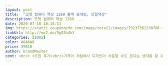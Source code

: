 ```yaml
---
layout: post 
title:  "코멧 컴퓨터 책상 1260 블랙 프레임, 단일색상" 
description: 코멧 컴퓨터 책상 1260  ..
date: 2020-07-18 10:15:11 
img: https://static.coupangcdn.com/image/retail/images/79237362238786-fa12f75e-7919-4ae9-b674-edb464d81c73.jpg 
linkUrl: http://me2.do/5pG3h4kY 
categories: [1002] 
color: A6A6A6 
price: 39010 
author: brandMaster 
cont: <br/> <조립 후기><br/>가격이 저렴해서 디자인이 서운할 수도 있다는 생각을 할 수도 있지만 받아서 직접 만들어보시면<br/>그리고 상품 내에 A4 크기의 조립도면이 포함되어 있습니다.<br/><br/>기본적으로 2명이 조립하도록 설명서에 안내되어 있는데, 혼자서도 충분히 만들 수 있을 것 같습니다.<br/><br/>도면 전면에 보시면 부품들의 종류와 수량이 표시되어 있어 조립 전 모든 상품의 수량을 맞춰보고 불량이 없는지<br/>디자인은 심플하고 깔끔해서 어디에 둬도 잘어울릴꺼같아요!<br/>딱 필요한 부분들만 남긴 깔끔한 제품이다.<br/> 라는 생각이 듭니다.<br/><br/>부담 없이 사용하기 좋습니다.<br/><br/>부품 여분으로 1개씩 더 넣어주셨는데 1개를 더 추가하여 여분을 2개씩 주셨으면 사용 중 파손이 발생하거나<br/>상품을 받을 수 있었습니다.<br/><br/>수납공간이옆에 붙어있는것도 아주 유용해서 책상정리하기 딱이에요!<br/>요즘 같이 단순함과 간결함을 추구하는 미니멀리즘 인테리어에 딱 맞는 제품입니다.<br/><br/>이 상품에 대해서 모든 부분이 마음에 들었는데 딱 한 가지 아쉬웠던 점이 있습니다.<br/><br/>이만한 가성비제품이 없다고 생각합니다 ㅎㅎ<br/>집에 있던 책상 상판이 방문짝 보다 더 커서 쉼과 학습의 공간을 다 차지해버림에 늘 아쉬움이 있었고 분위기 전환 겸 새 책상을 구입 하고 싶어서 눈팅만 하던 중 짜잔 제가 좋아하는 모던 스타일의 코멧 컴퓨터 책상이 눈에 띄었습니다.<br/> DIY 조립 제품이라 넘 많이 힘들면 어쩌지 걱정도 솔직히 있었지만 동영상을 보니 자신감이 생겨서 주문을 했답니다.<br/> 먼저 A4용지에 써 있는 조립방법을 앞 뒷 장 비교를 해가며 차근 차근 부품 등을 확인(여유분 나사 있어서 감동 받았어요.<br/>^^)을 한 후 1번8번까지 순서를 숙지를 해보았습니다.<br/> 2명 조립 권장을 해주셔서 아들에게 SOS 요청을 하고 때마침 스패너와 육각렌치가 집에 여유분이 있어서 둘이 공구 한 세트씩 들고 뚝딱뚝딱 나눠서 30분도 안 되어서 완성 했답니다.<br/>  화면보다 완성품은 정말 깔끔하고 고급스러움에 분위기 전환 확실해서 가족들 모두 엄지척이라고 합니다.<br/>  상판 뒤와 선반 옆 지지대가 있어서 그런지 전혀 흔들림 없이 튼튼하고 아주 마음에 쏙 듭니다.<br/> 아이들이 서로 이 책상을 쓰고 싶다고 해서 ㅎㅎㅎ 가위바위보를 하기도 했답니다.<br/> 공구 사용시 손이 아플수 있으니 면장갑을 끼고 작업하시면 도움이 되실 것 같아요.<br/><br/> 
---
```

 
